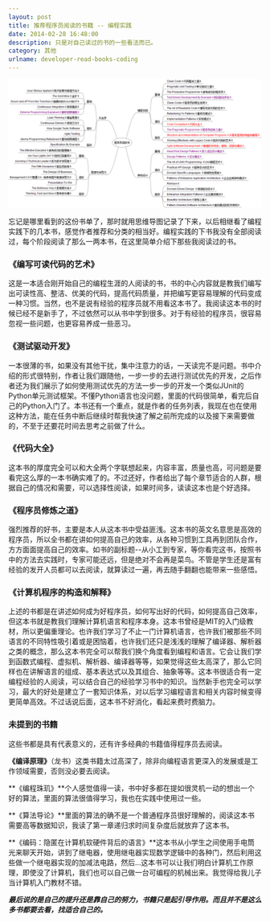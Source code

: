 ```yaml
---
layout: post
title: 推荐程序员阅读的书籍 -- 编程实践
date: 2014-02-28 16:48:00
description: 只是对自己读过的书的一些看法而已。
category: 其他
urlname: developer-read-books-coding
---
```


![booklist](/images/post/other/developer-read-books-coding.png)

忘记是哪里看到的这份书单了，那时就用思维导图记录了下来，以后相继看了编程实践下的几本书，感觉作者推荐和分类的相当好。编程实践的下书我没有全部阅读过，每个阶段阅读了那么一两本书，在这里简单介绍下那些我阅读过的书。

### 《编写可读代码的艺术》

这是一本适合刚开始自己的编程生涯的人阅读的书，书的中心内容就是教我们编写出可读性高、整洁、优美的代码，提高代码质量，并把编写更容易理解的代码变成一种习惯。当然，也不是说有经验的程序员就不用看这本书了。我阅读这本书的时候已经不是新手了，不过依然可以从书中学到很多。对于有经验的程序员，很容易忽视一些问题，也更容易养成一些恶习。

### 《测试驱动开发》

一本很薄的书，如果没有其他干扰，集中注意力的话，一天读完不是问题。书中介绍的形式很特别，作者让我们跟随他，一步一步的去进行测试优先的开发，之后作者还为我们展示了如何使用测试优先的方法一步一步的开发一个类似JUnit的Python单元测试框架。不懂Python语言也没问题，里面的代码很简单，看完后自己的Python入门了。本书还有一个重点，就是作者的任务列表，我现在也在使用这种方法，能在任务中断后继续时帮我快速了解之前所完成的以及接下来需要做的，不至于还要花时间去思考之前做了什么。

### 《代码大全》

这本书的厚度完全可以和大全两个字联想起来，内容丰富，质量也高，可问题是要看完这么厚的一本书确实难了的。不过还好，作者给出了每个章节适合的人群，根据自己的情况和需要，可以选择性阅读，如果时间多，读读这本也是个好选择。

### 《程序员修炼之道》

强烈推荐的好书，主要是本人从这本书中受益匪浅。这本书的英文名意思是高效的程序员，所以全书都在讲如何提高自己的效率，从各种习惯到工具再到团队合作，方方面面提高自己的效率。如书的副标题--从小工到专家，等你看完这书，按照书中的方法去实践时，专家可能还远，但是绝对不会再是菜鸟。不管是学生还是富有经验的发开人员都可以去阅读，就算读过一遍，再去随手翻翻也能带来一些感悟。

### 《计算机程序的构造和解释》

上述的书都是在讲述如何成为好程序员，如何写出好的代码，如何提高自己效率，但这本书就是教我们理解计算机语言和程序本身。这本书曾经是MIT的入门级教材，所以更偏重理论。也许我们学习了不止一门计算机语言，也许我们被那些不同语言的不同特性吸引着或是困恼着，也许我们还只是浅浅的理解了编译器、解析器之类的概念，那么这本书完全可以帮我们换个角度看到编程和语言。它会让我们学到函数式编程、虚拟机、解析器、编译器等等，如果觉得这些太高深了，那么它同样也在讲解语言的组成、基本表达式以及其组合、抽象等等。这本书很适合有一定编程经验的人阅读，可以结合自己的经验学习书中的知识。当然新手也完全可以学习，最大的好处是建立了一套知识体系，对以后学习编程语言和相关内容时候变得更简单高效。不过话说后面，这本书不好消化，看起来费时费脑力。

### 未提到的书籍

这些书都是具有代表意义的，还有许多经典的书籍值得程序员去阅读。

**《编译原理》**（龙书）这类书籍太过高深了，除非向编程语言更深入的发展或是工作领域需要，否则没必要去阅读。

**《编程珠玑》**个人感觉值得一读，书中好多都在提如很灵机一动的想出一个好的算法，里面的算法很值得学习，我也在实践中使用过一些。

**《算法导论》**里面的算法的确不是一个普通程序员很好理解的，阅读这本书需要高等数据知识，我读了第一章递归求时间复杂度后就放弃了这本书。

**《编码：隐匿在计算机软硬件背后的语言》**这本书从小学生之间使用手电筒光来聊天开始，讲到了继电器，使用继电器实现数学逻辑中的各种门，然后利用这些做一个继电器实现的加减法电路，然后...这本书可以让我们明白计算机工作原理，即使没了计算机，我们也可以自己做一台可编程的机械出来。我觉得给我儿子当计算机入门教材不错。

***最后说的是自己的提升还是靠自己的努力，书籍只是起引导作用。而且并不是这么多书都要去看，找适合自己的。***

